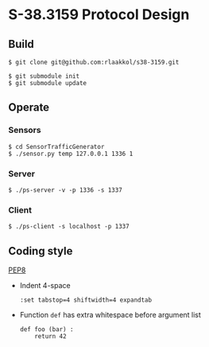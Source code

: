 # S-38.3159 Protocol Design

## Build
    $ git clone git@github.com:rlaakkol/s38-3159.git

    $ git submodule init
    $ git submodule update

## Operate
### Sensors
    $ cd SensorTrafficGenerator
    $ ./sensor.py temp 127.0.0.1 1336 1

### Server
    $ ./ps-server -v -p 1336 -s 1337

### Client
    $ ./ps-client -s localhost -p 1337

## Coding style

[PEP8](http://www.python.org/dev/peps/pep-0008/)

*   Indent 4-space

        :set tabstop=4 shiftwidth=4 expandtab

*   Function `def` has extra whitespace before argument list

        def foo (bar) :
            return 42


